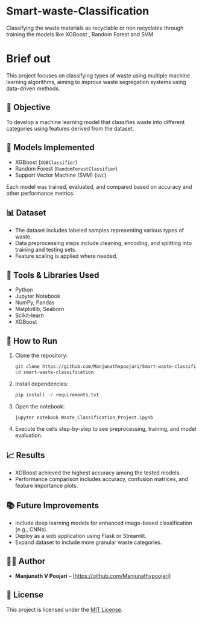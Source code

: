 # Smart-waste-Classification
Classifying the waste materials as recyclable or non recyclable through training the models like XGBoost , Random Forest and SVM

# Brief out

This project focuses on classifying types of waste using multiple machine learning algorithms, aiming to improve waste segregation systems using data-driven methods.

## 📌 Objective

To develop a machine learning model that classifies waste into different categories using features derived from the dataset.

## 🧠 Models Implemented

- XGBoost (`XGBClassifier`)
- Random Forest (`RandomForestClassifier`)
- Support Vector Machine (SVM) (`SVC`)

Each model was trained, evaluated, and compared based on accuracy and other performance metrics.

## 📊 Dataset

- The dataset includes labeled samples representing various types of waste.
- Data preprocessing steps include cleaning, encoding, and splitting into training and testing sets.
- Feature scaling is applied where needed.



## 🔧 Tools & Libraries Used

- Python
- Jupyter Notebook
- NumPy, Pandas
- Matplotlib, Seaborn
- Scikit-learn
- XGBoost

## 🚀 How to Run

1. Clone the repository:
   ```bash
   git clone https://github.com/Manjunathvpoojari/Smart-waste-classification.git
   cd smart-waste-classification
   ```

2. Install dependencies:
   ```bash
   pip install -r requirements.txt
   ```

3. Open the notebook:
   ```bash
   jupyter notebook Waste_Classification_Project.ipynb
   ```

4. Execute the cells step-by-step to see preprocessing, training, and model evaluation.

## 📈 Results

- XGBoost achieved the highest accuracy among the tested models.
- Performance comparison includes accuracy, confusion matrices, and feature importance plots.

## 📚 Future Improvements

- Include deep learning models for enhanced image-based classification (e.g., CNNs).
- Deploy as a web application using Flask or Streamlit.
- Expand dataset to include more granular waste categories.

## 👨‍💻 Author

- **Manjunath V Poojari** – [https://github.com/Manjunathvpoojari]

## 📄 License

This project is licensed under the [MIT License](LICENSE).
